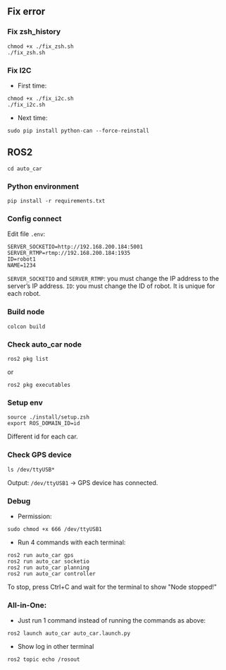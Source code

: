 ## Fix error
### Fix zsh_history

```
chmod +x ./fix_zsh.sh
./fix_zsh.sh
```
### Fix I2C
- First time:

```
chmod +x ./fix_i2c.sh 
./fix_i2c.sh
```
- Next time:

```
sudo pip install python-can --force-reinstall
```

## ROS2

```
cd auto_car
```
### Python environment

```
pip install -r requirements.txt
```

### Config connect
Edit file ```.env```:
```
SERVER_SOCKETIO=http://192.168.200.184:5001
SERVER_RTMP=rtmp://192.168.200.184:1935
ID=robot1
NAME=1234
```
```SERVER_SOCKETIO``` and ```SERVER_RTMP```: you must change the IP address to the server’s IP address.
```ID```: you must change the ID of robot. It is unique for each robot.

### Build node

```
colcon build
```
### Check auto_car node

```
ros2 pkg list
```
or
```
ros2 pkg executables
```
### Setup env

```
source ./install/setup.zsh
export ROS_DOMAIN_ID=id
```
Different id for each car.
### Check GPS device

```
ls /dev/ttyUSB*
```
Output: ```/dev/ttyUSB1``` -> GPS device has connected. 
### Debug
- Permission:

```
sudo chmod +x 666 /dev/ttyUSB1
```
- Run 4 commands with each terminal:

```
ros2 run auto_car gps
ros2 run auto_car socketio
ros2 run auto_car planning
ros2 run auto_car controller
```
To stop, press Ctrl+C and wait for the terminal to show "Node stopped!"
### All-in-One:
- Just run 1 command instead of running the commands as above:

```
ros2 launch auto_car auto_car.launch.py
```

- Show log in other terminal

```
ros2 topic echo /rosout
```
